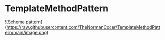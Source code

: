 # TemplateMethodPattern

![Schema pattern] (https://raw.githubusercontent.com/TheNormanCoder/TemplateMethodPattern/main/image.png)
